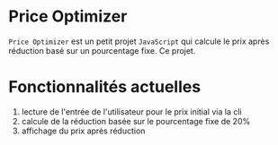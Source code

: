 # Price Optimizer
`Price Optimizer` est un petit projet `JavaScript` qui calcule le prix après réduction basé sur un pourcentage fixe. Ce projet.

# Fonctionnalités actuelles
1. lecture de l'entrée de l'utilisateur pour le prix initial via la cli
2. calcule de la réduction basée sur le pourcentage fixe de 20%
3. affichage du prix après réduction


